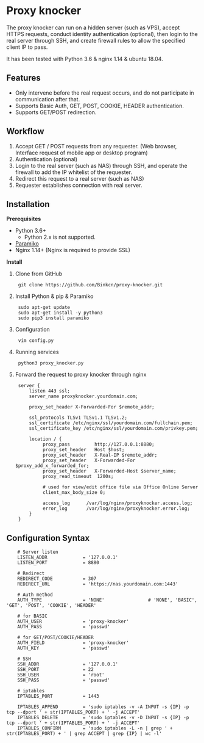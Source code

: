 Proxy knocker
=========

The proxy knocker can run on a hidden server (such as VPS), accept HTTPS requests, 
conduct identity authentication (optional), then login to the real server through SSH, 
and create firewall rules to allow the specified client IP to pass.

It has been tested with Python 3.6 & nginx 1.14 & ubuntu 18.04.

Features
--------
+ Only intervene before the real request occurs, and do not participate in communication after that.
+ Supports Basic Auth, GET, POST, COOKIE, HEADER authentication.
+ Supports GET/POST redirection.

Workflow
--------------

1. Accept GET / POST requests from any requester. (Web browser, Interface request of  mobile app or desktop program)
2. Authentication (optional)
3. Login to the real server (such as NAS) through SSH, and operate the firewall to add the IP whitelist of the requester.
4. Redirect this request to a real server (such as NAS)
5. Requester establishes connection with real server.

Installation
------------

**Prerequisites**

+ Python 3.6+ 
  * Python 2.x is not supported.
+ [Paramiko](https://github.com/paramiko/paramiko)
+ Nginx 1.14+ (Nginx is required to provide SSL)

**Install**

1. Clone from GitHub

        git clone https://github.com/Binkcn/proxy-knocker.git

2. Install Python & pip & Paramiko

        sudo apt-get update
        sudo apt-get install -y python3
        sudo pip3 install paramiko

3. Configuration

        vim config.py

4. Running services

        python3 proxy_knocker.py

5. Forward the request to proxy knocker through nginx

        server {
            listen 443 ssl;
            server_name proxyknocker.yourdomain.com;

            proxy_set_header X-Forwarded-For $remote_addr;

            ssl_protocols TLSv1 TLSv1.1 TLSv1.2;
            ssl_certificate /etc/nginx/ssl/yourdomain.com/fullchain.pem;
            ssl_certificate_key /etc/nginx/ssl/yourdomain.com/privkey.pem;

            location / {
                 proxy_pass         http://127.0.0.1:8880;
                 proxy_set_header   Host $host;
                 proxy_set_header   X-Real-IP $remote_addr;
                 proxy_set_header   X-Forwarded-For $proxy_add_x_forwarded_for;
                 proxy_set_header   X-Forwarded-Host $server_name;
                 proxy_read_timeout  1200s;

                 # used for view/edit office file via Office Online Server
                 client_max_body_size 0;

                 access_log      /var/log/nginx/proxyknocker.access.log;
                 error_log       /var/log/nginx/proxyknocker.error.log;
            }
        }

Configuration Syntax
--------------------

        # Server listen
        LISTEN_ADDR				= '127.0.0.1'
        LISTEN_PORT				= 8880

        # Redirect
        REDIRECT_CODE			= 307
        REDIRECT_URL			= 'https://nas.yourdomain.com:1443'

        # Auth method
        AUTH_TYPE				= 'NONE'				# 'NONE', 'BASIC', 'GET', 'POST', 'COOKIE', 'HEADER'

        # for BASIC
        AUTH_USER				= 'proxy-knocker'
        AUTH_PASS				= 'passwd'

        # for GET/POST/COOKIE/HEADER
        AUTH_FIELD				= 'proxy-knocker'
        AUTH_KEY				= 'passwd'

        # SSH
        SSH_ADDR				= '127.0.0.1'
        SSH_PORT				= 22
        SSH_USER				= 'root'
        SSH_PASS				= 'passwd'

        # iptables
        IPTABLES_PORT			= 1443

        IPTABLES_APPEND			= 'sudo iptables -v -A INPUT -s {IP} -p tcp --dport ' + str(IPTABLES_PORT) + ' -j ACCEPT'
        IPTABLES_DELETE			= 'sudo iptables -v -D INPUT -s {IP} -p tcp --dport ' + str(IPTABLES_PORT) + ' -j ACCEPT'
        IPTABLES_CONFIRM		= 'sudo iptables -L -n | grep ' + str(IPTABLES_PORT) + ' | grep ACCEPT | grep {IP} | wc -l'

